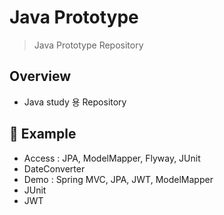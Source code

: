 # Java Prototype

> Java Prototype Repository

## Overview

- Java study 용 Repository

## :rocket: Example

- Access : JPA, ModelMapper, Flyway, JUnit
- DateConverter
- Demo : Spring MVC, JPA, JWT, ModelMapper
- JUnit
- JWT
